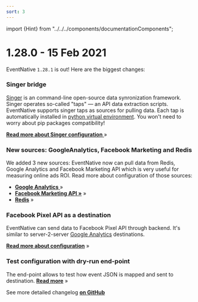 ```yaml
---
sort: 3
---
```



import {Hint} from "../../../components/documentationComponents";

# 1.28.0 - 15 Feb 2021

EventNative `1.28.1` is out! Here are the biggest changes:

### Singer bridge

[Singer](https://singer.io) is an command-line open-source data synronization framework. Singer operates so-called "taps" — an API data extraction scripts. EventNative supports singer taps as sources for pulling data. Each tap is automatically installed in [python virtual environment](https://docs.python.org/3/tutorial/venv.html). You won't need to worry about pip packages compatibility!

[**Read more about Singer configuration** ](/docs/sources-configuration/singer-taps)»

### New sources: GoogleAnalytics, Facebook Marketing and Redis

We added 3 new sources: EventNative now can pull data from Redis, Google Analytics and Facebook Marketing API which is very useful for measuring online ads ROI. Read more about configuration of those sources:

* [**Google Analytics** ](/docs/sources-configuration/google-analytics)»
* [**Facebook Marketing API »**](/docs/sources-configuration/facebook-marketing) »
* [**Redis**](/docs/sources-configuration/redis) »

### Facebook Pixel API as a destination

EventNative can send data to Facebook Pixel API through backend. It's similar to server-2-server [Google Analytics](/docs/destinations-configuration/google-analytics) destinations.

[**Read more about configuration**](/docs/destinations-configuration/facebook-conversion-api) »

### Test configuration with dry-run end-point 

The end-point allows to test how event JSON is mapped and sent to destination. [**Read more**](/docs/other-features/dry-run-events) »

<Hint>
    See more detailed changelog <a href="https://github.com/jitsucom/eventnative/releases"><b>on GitHub</b></a>
</Hint>